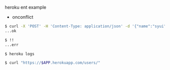 heroku ent example

- onconflict

```sh
$ curl -X 'POST' -H 'Content-Type: application/json' -d '{"name":"syui"}' "https://$APP.herokuapp.com/users"
...ok

$ !!
...err

$ heroku logs
```

```sh
$ curl "https://$APP.herokuapp.com/users/"
```
